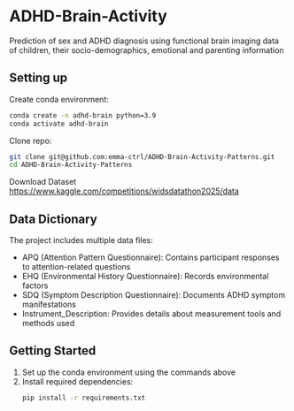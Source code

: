 # ADHD-Brain-Activity
Prediction of sex and ADHD diagnosis using functional brain imaging data of children, their socio-demographics, emotional and parenting information 

## Setting up

Create conda environment:
```bash
conda create -n adhd-brain python=3.9
conda activate adhd-brain
```

Clone repo:
```bash
git clone git@github.com:emma-ctrl/ADHD-Brain-Activity-Patterns.git
cd ADHD-Brain-Activity-Patterns
```

Download Dataset
https://www.kaggle.com/competitions/widsdatathon2025/data

## Data Dictionary

The project includes multiple data files:
- APQ (Attention Pattern Questionnaire): Contains participant responses to attention-related questions
- EHQ (Environmental History Questionnaire): Records environmental factors
- SDQ (Symptom Description Questionnaire): Documents ADHD symptom manifestations
- Instrument_Description: Provides details about measurement tools and methods used

## Getting Started

1. Set up the conda environment using the commands above
2. Install required dependencies:
   ```bash
   pip install -r requirements.txt
   ```
